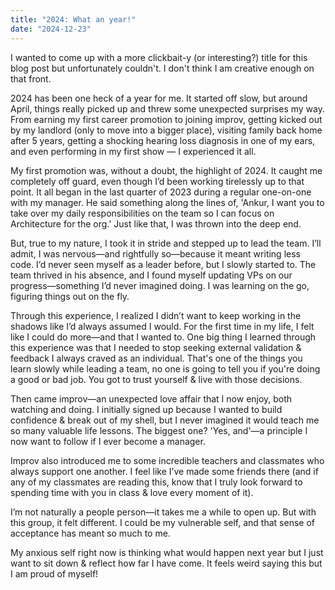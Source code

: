 ```yaml
---
title: "2024: What an year!"
date: "2024-12-23"
---
```


I wanted to come up with a more clickbait-y (or interesting?) title for this blog post but unfortunately couldn't. I don't think I am creative enough on that front.

2024 has been one heck of a year for me. It started off slow, but around April, things really picked up and threw some unexpected surprises my way. From earning my first career promotion to joining improv, getting kicked out by my landlord (only to move into a bigger place), visiting family back home after 5 years, getting a shocking hearing loss diagnosis in one of my ears, and even performing in my first show — I experienced it all.

My first promotion was, without a doubt, the highlight of 2024. It caught me completely off guard, even though I’d been working tirelessly up to that point. It all began in the last quarter of 2023 during a regular one-on-one with my manager. He said something along the lines of, 'Ankur, I want you to take over my daily responsibilities on the team so I can focus on Architecture for the org.' Just like that, I was thrown into the deep end.

But, true to my nature, I took it in stride and stepped up to lead the team.  I’ll admit, I was nervous—and rightfully so—because it meant writing less code. I’d never seen myself as a leader before, but I slowly started to. The team thrived in his absence, and I found myself updating VPs on our progress—something I’d never imagined doing. I was learning on the go, figuring things out on the fly. 

Through this experience, I realized I didn’t want to keep working in the shadows like I’d always assumed I would. For the first time in my life, I felt like I could do more—and that I wanted to. One big thing I learned through this experience was that I needed to stop seeking external validation & feedback I always craved as an individual. That's one of the things you learn slowly while leading a team, no one is going to tell you if you're doing a good or bad job. You got to trust yourself & live with those decisions.

Then came improv—an unexpected love affair that I now enjoy, both watching and doing. I initially signed up because I wanted to build confidence & break out of my shell, but I never imagined it would teach me so many valuable life lessons. The biggest one? 'Yes, and'—a principle I now want to follow if I ever become a manager.

Improv also introduced me to some incredible teachers and classmates who always support one another. I feel like I’ve made some friends there (and if any of my classmates are reading this, know that I truly look forward to spending time with you in class & love every moment of it). 

I’m not naturally a people person—it takes me a while to open up. But with this group, it felt different. I could be my vulnerable self, and that sense of acceptance has meant so much to me.

My anxious self right now is thinking what would happen next year but I just want to sit down & reflect how far I have come. It feels weird saying this but I am proud of myself!
